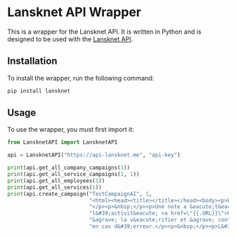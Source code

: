 # Lansknet API Wrapper

This is a wrapper for the Lansknet API. It is written in Python and is designed to be used with the [Lansknet API](https://api-lansknet.me).

## Installation

To install the wrapper, run the following command:

```bash
pip install lansknet
```

## Usage

To use the wrapper, you must first import it:

```python
from LansknetAPI import LansknetAPI

api = LansknetAPI("https://api-lansknet.me", "api-key")

print(api.get_all_company_campaigns(1))
print(api.get_all_service_campaigns(1, 1))
print(api.get_all_employees(1))
print(api.get_all_services(1))
print(api.create_campaign("TestCampaignAI", 1,
                          "<html><head><title></title></head><body><p>Bonjour {{.FirstName}} {{.LastName}},"
                          "</p><p>&nbsp;</p><p>Une note a &eacute;t&eacute; ajout&eacute;e &agrave; "
                          "l&#39;activit&eacute; <a href=\"{{.URL}}\">Quiz</a> de type CUS -Network</p><p>Pensez "
                          "&agrave; la v&eacute;rifier et &agrave; contacter la personne vous ayant corrig&eacute;e "
                          "en cas d&#39;erreur.</p><p>&nbsp;</p><p>L&#39;intranet</p></body></html>"))


```
